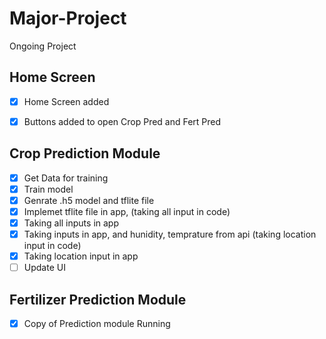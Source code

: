 # Major-Project
Ongoing Project

## Home Screen 
 * [x] Home Screen added
 * [x] Buttons added to open Crop Pred and Fert Pred
 

## Crop Prediction Module
* [x] Get Data for training
* [x] Train model
* [x] Genrate .h5 model and tflite file
* [x] Implemet tflite file in app, (taking all input in code)
* [x] Taking all inputs in app
* [x] Taking inputs in app, and hunidity, temprature from api (taking location input in code)
* [x] Taking location input in app
* [ ] Update UI

## Fertilizer Prediction Module
* [x] Copy of Prediction module Running 



